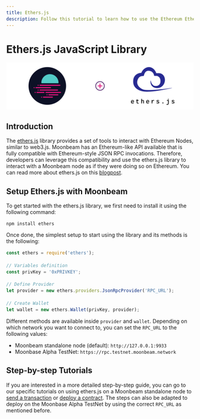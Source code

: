 ```yaml
---
title: Ethers.js
description: Follow this tutorial to learn how to use the Ethereum EtherJS Library to deploy Solidity smart contracts to Moonbeam.
---
```

# Ethers.js JavaScript Library

![Intro diagram](/images/integrations/integrations-ethersjs-banner.png)

## Introduction
The [ethers.js](https://docs.ethers.io/) library provides a set of tools to interact with Ethereum Nodes, similar to web3.js. Moonbeam has an Ethereum-like API available that is fully compatible with Ethereum-style JSON RPC invocations. Therefore, developers can leverage this compatibility and use the ethers.js library to interact with a Moonbeam node as if they were doing so on Ethereum. You can read more about ethers.js on this [blogpost](https://medium.com/l4-media/announcing-ethers-js-a-web3-alternative-6f134fdd06f3).

## Setup Ethers.js with Moonbeam
To get started with the ethers.js library, we first need to install it using the following command:

```
npm install ethers
```

Once done, the simplest setup to start using the library and its methods is the following:

```js
const ethers = require('ethers');

// Variables definition
const privKey = '0xPRIVKEY';

// Define Provider
let provider = new ethers.providers.JsonRpcProvider('RPC_URL');

// Create Wallet
let wallet = new ethers.Wallet(privKey, provider);
```
Different methods are available inside `provider` and `wallet`. Depending on which network you want to connect to, you can set the `RPC_URL` to the following values:

 - Moonbeam standalone node (default): `http://127.0.0.1:9933`
 - Moonbase Alpha TestNet: `https://rpc.testnet.moonbeam.network`

## Step-by-step Tutorials

If you are interested in a more detailed step-by-step guide, you can go to our specific tutorials on using ethers.js on a Moonbeam standalone node to [send a transaction](/getting-started/local-node/ethers-js/ethers-transaction/) or [deploy a contract](/getting-started/local-node/ethers-js/ethers-contract/). The steps can also be adapted to deploy on the Moonbase Alpha TestNet by using the correct `RPC_URL` as mentioned before.
